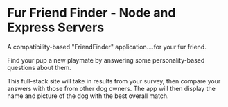# Fur Friend Finder - Node and Express Servers

A compatibility-based "FriendFinder" application....for your fur friend.

Find your pup a new playmate by answering some personality-based questions about them.

This full-stack site will take in results from your survey, then compare your answers with those from other dog owners. The app will then display the name and picture of the dog with the best overall match. 